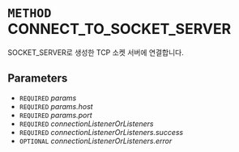 # `METHOD` CONNECT_TO_SOCKET_SERVER
SOCKET_SERVER로 생성한 TCP 소켓 서버에 연결합니다.

## Parameters
* `REQUIRED` *params*
* `REQUIRED` *params.host*
* `REQUIRED` *params.port*
* `REQUIRED` *connectionListenerOrListeners*
* `REQUIRED` *connectionListenerOrListeners.success*
* `OPTIONAL` *connectionListenerOrListeners.error*
